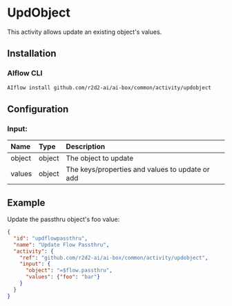 <!--
title: UpdObject
weight: 4616
-->

# UpdObject
This activity allows update an existing object's values.

## Installation

### AIflow CLI
```bash
AIflow install github.com/r2d2-ai/ai-box/common/activity/updobject
```

## Configuration

### Input:
| Name  | Type   | Description
|:---   | :---   | :---    
| object | object |  The object to update
| values | object |  The keys/properties and values to update or add

## Example

Update the passthru object's foo value:

```json
{
  "id": "updflowpassthru",
  "name": "Update Flow Passthru",
  "activity": {
    "ref": "github.com/r2d2-ai/ai-box/common/activity/updobject",
    "input": {
      "object": "=$flow.passthru",
      "values": {"foo": "bar"}
    }
  }
}
```
